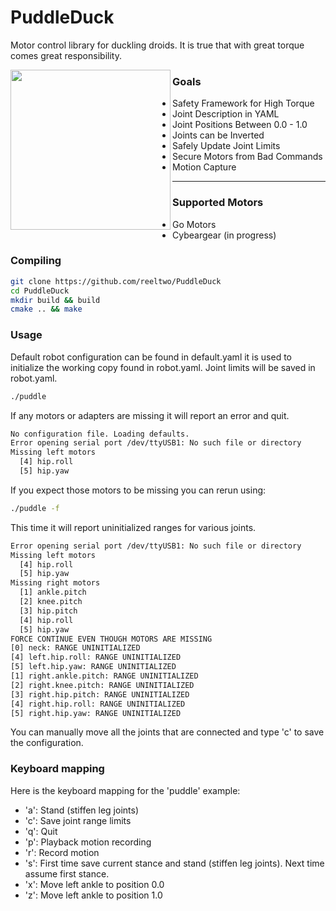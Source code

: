 # PuddleDuck
Motor control library for duckling droids. It is true that with great torque comes great responsibility.

<img align="left" width="256" height="256" src="https://github.com/reeltwo/PuddleDuck/assets/16616950/ae5ef098-fab6-44e4-a5b8-ee2fc14e3487">

### Goals ###

- Safety Framework for High Torque
- Joint Description in YAML
- Joint Positions Between 0.0 - 1.0
- Joints can be Inverted
- Safely Update Joint Limits
- Secure Motors from Bad Commands
- Motion Capture
---
### Supported Motors ###

- Go Motors
- Cybeargear (in progress)

### Compiling

```bash
git clone https://github.com/reeltwo/PuddleDuck
cd PuddleDuck
mkdir build && build
cmake .. && make
```

### Usage

Default robot configuration can be found in default.yaml it is used to initialize the working copy found in robot.yaml. Joint limits will be saved in robot.yaml.

```bash
./puddle
```

If any motors or adapters are missing it will report an error and quit.

```bash
No configuration file. Loading defaults.
Error opening serial port /dev/ttyUSB1: No such file or directory
Missing left motors
  [4] hip.roll
  [5] hip.yaw
```

If you expect those motors to be missing you can rerun using:

```bash
./puddle -f
```

This time it will report uninitialized ranges for various joints.

```bash
Error opening serial port /dev/ttyUSB1: No such file or directory
Missing left motors
  [4] hip.roll
  [5] hip.yaw
Missing right motors
  [1] ankle.pitch
  [2] knee.pitch
  [3] hip.pitch
  [4] hip.roll
  [5] hip.yaw
FORCE CONTINUE EVEN THOUGH MOTORS ARE MISSING
[0] neck: RANGE UNINITIALIZED
[4] left.hip.roll: RANGE UNINITIALIZED
[5] left.hip.yaw: RANGE UNINITIALIZED
[1] right.ankle.pitch: RANGE UNINITIALIZED
[2] right.knee.pitch: RANGE UNINITIALIZED
[3] right.hip.pitch: RANGE UNINITIALIZED
[4] right.hip.roll: RANGE UNINITIALIZED
[5] right.hip.yaw: RANGE UNINITIALIZED
```

You can manually move all the joints that are connected and type 'c' to save the configuration.

### Keyboard mapping

Here is the keyboard mapping for the 'puddle' example:

- 'a': Stand (stiffen leg joints)
- 'c': Save joint range limits
- 'q': Quit
- 'p': Playback motion recording
- 'r': Record motion
- 's': First time save current stance and stand (stiffen leg joints). Next time assume first stance.
- 'x': Move left ankle to position 0.0
- 'z': Move left ankle to position 1.0
